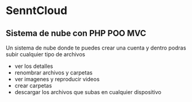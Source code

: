 # SenntCloud
## Sistema de nube con PHP POO MVC

Un sistema de nube donde te puedes crear una cuenta y dentro podras subir cualquier tipo de archivos
* ver los detalles
* renombrar archivos y carpetas
* ver imagenes y reproducir videos
* crear carpetas
* descargar los archivos que subas en cualquier dispositivo
